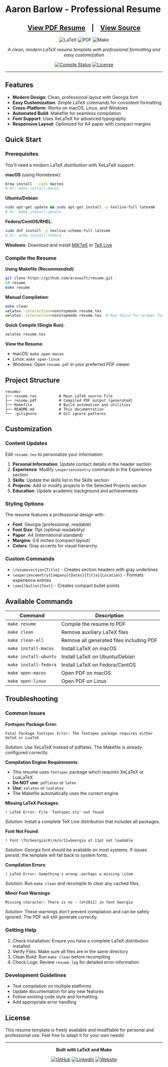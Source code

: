 # Aaron Barlow - Professional Resume

<div align="center">

## **[View PDF Resume](resume.pdf)** &nbsp;&nbsp; | &nbsp;&nbsp; **[View Source](resume.tex)**


![LaTeX](https://img.shields.io/badge/LaTeX-47A141?style=for-the-badge&logo=latex&logoColor=white)
![PDF](https://img.shields.io/badge/PDF-FF0000?style=for-the-badge&logo=adobe-acrobat-reader&logoColor=white)
![Make](https://img.shields.io/badge/Make-FF6B35?style=for-the-badge&logo=gnu&logoColor=white)

*A clean, modern LaTeX resume template with professional formatting and easy customization*

[![Compile Status](https://img.shields.io/badge/Compile-Status-success?style=flat-square)](https://github.com/aroswift/resume)
[![License](https://img.shields.io/badge/License-MIT-blue.svg?style=flat-square)](LICENSE)

</div>

---

## Features

- **Modern Design**: Clean, professional layout with Georgia font
- **Easy Customization**: Simple LaTeX commands for consistent formatting
- **Cross-Platform**: Works on macOS, Linux, and Windows
- **Automated Build**: Makefile for seamless compilation
- **Font Support**: Uses XeLaTeX for advanced typography
- **Responsive Layout**: Optimized for A4 paper with compact margins

## Quick Start

### Prerequisites

You'll need a modern LaTeX distribution with XeLaTeX support:

**macOS** (using Homebrew):
```bash
brew install --cask mactex
# Or: make install-macos
```

**Ubuntu/Debian**:
```bash
sudo apt-get update && sudo apt-get install -y texlive-full latexmk
# Or: make install-ubuntu
```

**Fedora/CentOS/RHEL**:
```bash
sudo dnf install -y texlive-scheme-full latexmk
# Or: make install-fedora
```

**Windows**: Download and install [MiKTeX](https://miktex.org/download) or [TeX Live](https://www.tug.org/texlive/)

### Compile the Resume

**Using Makefile (Recommended)**:
```bash
git clone https://github.com/aroswift/resume.git
cd resume
make resume
```

**Manual Compilation**:
```bash
make clean
xelatex -interaction=nonstopmode resume.tex
xelatex -interaction=nonstopmode resume.tex  # Run twice for proper formatting
```

**Quick Compile (Single Run)**:
```bash
xelatex resume.tex
```

**View the Resume**:
- macOS: `make open-macos`
- Linux: `make open-linux`
- Windows: Open `resume.pdf` in your preferred PDF viewer

## Project Structure

```
resume/
├── resume.tex          # Main LaTeX source file
├── resume.pdf          # Compiled PDF output (generated)
├── Makefile            # Build automation and utilities
├── README.md           # This documentation
└── .gitignore          # Git ignore patterns
```

## Customization

### Content Updates

Edit `resume.tex` to personalize your information:

1. **Personal Information**: Update contact details in the header section
2. **Experience**: Modify `\experienceentry` commands in the Experience section
3. **Skills**: Update the skills list in the Skills section
4. **Projects**: Add or modify projects in the Selected Projects section
5. **Education**: Update academic background and achievements

### Styling Options

The resume features a professional design with:
- **Font**: Georgia (professional, readable)
- **Font Size**: 11pt (optimal readability)
- **Paper**: A4 (international standard)
- **Margins**: 0.6 inches (compact layout)
- **Colors**: Gray accents for visual hierarchy

### Custom Commands

- `\resumesection{Title}` - Creates section headers with gray underlines
- `\experienceentry{Company}{Dates}{Title}{Location}` - Formats experience entries
- `\smallbullet{Text}` - Creates compact bullet points

## Available Commands

| Command | Description |
|---------|-------------|
| `make resume` | Compile the resume to PDF |
| `make clean` | Remove auxiliary LaTeX files |
| `make clean-all` | Remove all generated files including PDF |
| `make install-macos` | Install LaTeX on macOS |
| `make install-ubuntu` | Install LaTeX on Ubuntu/Debian |
| `make install-fedora` | Install LaTeX on Fedora/CentOS |
| `make open-macos` | Open PDF on macOS |
| `make open-linux` | Open PDF on Linux |

## Troubleshooting

### Common Issues

**Fontspec Package Error**:
```
Fatal Package fontspec Error: The fontspec package requires either XeTeX or LuaTeX
```
*Solution*: Use XeLaTeX instead of pdflatex. The Makefile is already configured correctly.

**Compilation Engine Requirements**:
- This resume uses `fontspec` package which requires XeLaTeX or LuaLaTeX
- **Do NOT use**: `pdflatex` or `latex`
- **Use**: `xelatex` or `lualatex`
- The Makefile automatically uses the correct engine

**Missing LaTeX Packages**:
```
! LaTeX Error: File `fontspec.sty' not found
```
*Solution*: Install a complete TeX Live distribution that includes all packages.

**Font Not Found**:
```
! Font \TU/Georgia(0)/m/n/11=Georgia at 11pt not loadable
```
*Solution*: Georgia font should be available on most systems. If issues persist, the template will fall back to system fonts.

**Compilation Errors**:
```
! LaTeX Error: Something's wrong--perhaps a missing \item
```
*Solution*: Run `make clean` and recompile to clear any cached files.

**Minor Font Warnings**:
```
Missing character: There is no ‑ (U+2011) in font Georgia
```
*Solution*: These warnings don't prevent compilation and can be safely ignored. The PDF will still generate correctly.

### Getting Help

1. Check Installation: Ensure you have a complete LaTeX distribution installed
2. Verify Files: Make sure all files are in the same directory
3. Clean Build: Run `make clean` before recompiling
4. Check Logs: Review `resume.log` for detailed error information


### Development Guidelines

- Test compilation on multiple platforms
- Update documentation for any new features
- Follow existing code style and formatting
- Add appropriate error handling

## License

This resume template is freely available and modifiable for personal and professional use. Feel free to adapt it for your own needs!

---

<div align="center">

**Built with LaTeX and Make**

[![GitHub](https://img.shields.io/badge/GitHub-100000?style=for-the-badge&logo=github&logoColor=white)](https://github.com/aroswift)
[![LinkedIn](https://img.shields.io/badge/LinkedIn-0077B5?style=for-the-badge&logo=linkedin&logoColor=white)](https://linkedin.com/in/allaaronbarlow)
[![Website](https://img.shields.io/badge/Website-000000?style=for-the-badge&logo=globe&logoColor=white)](https://aaronbarlow.dev)

</div>
